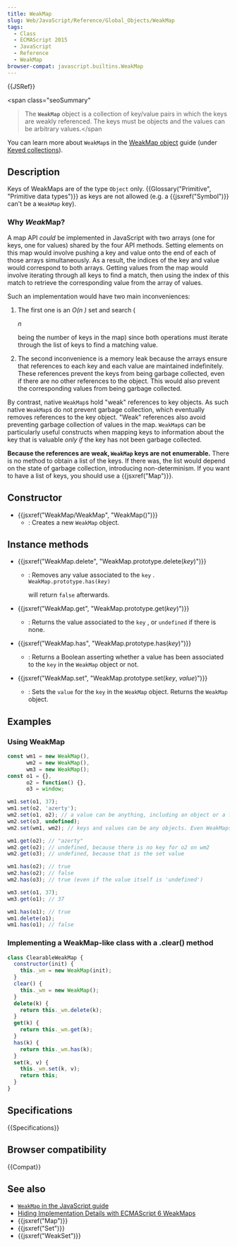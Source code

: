 ```yaml
---
title: WeakMap
slug: Web/JavaScript/Reference/Global_Objects/WeakMap
tags:
  - Class
  - ECMAScript 2015
  - JavaScript
  - Reference
  - WeakMap
browser-compat: javascript.builtins.WeakMap
---
```

{{JSRef}}

<span class="seoSummary"

> The <strong><code>WeakMap</code></strong> object is a collection of key/value
> pairs in which the keys are weakly referenced. The keys must be objects and
> the values can be arbitrary values.</span

You can learn more about `WeakMap`s in the
[WeakMap object](/en-US/docs/Web/JavaScript/Guide/Keyed_collections#WeakMap_object)
guide (under
[Keyed collections](/en-US/docs/Web/JavaScript/Guide/Keyed_collections)).

## Description

Keys of WeakMaps are of the type `Object` only.
{{Glossary("Primitive", "Primitive data types")}} as keys are not
allowed (e.g. a {{jsxref("Symbol")}} can't be a `WeakMap` key).

### Why *Weak*Map?

A map API _could_ be implemented in JavaScript with two arrays (one for keys,
one for values) shared by the four API methods. Setting elements on this map
would involve pushing a key and value onto the end of each of those arrays
simultaneously. As a result, the indices of the key and value would correspond
to both arrays. Getting values from the map would involve iterating through all
keys to find a match, then using the index of this match to retrieve the
corresponding value from the array of values.

Such an implementation would have two main inconveniences:

1.  The first one is an _O(<var>n</var> )_ set and search (

    <var>n</var>

    being the number of keys in the map) since both operations must iterate
    through the list of keys to find a matching value.

2.  The second inconvenience is a memory leak because the arrays ensure that
    references to each key and each value are maintained indefinitely. These
    references prevent the keys from being garbage collected, even if there are
    no other references to the object. This would also prevent the corresponding
    values from being garbage collected.

By contrast, native `WeakMap`s hold "weak" references to key objects. As such
native `WeakMap`s do not prevent garbage collection, which eventually removes
references to the key object. "Weak" references also avoid preventing garbage
collection of values in the map. `WeakMap`s can be particularly useful
constructs when mapping keys to information about the key that is valuable _only
if_ the key has not been garbage collected.

**Because the references are weak, `WeakMap` keys are not enumerable.** There is
no method to obtain a list of the keys. If there was, the list would depend on
the state of garbage collection, introducing non-determinism. If you want to
have a list of keys, you should use a {{jsxref("Map")}}.

## Constructor

- {{jsxref("WeakMap/WeakMap", "WeakMap()")}}
  - : Creates a new `WeakMap` object.

## Instance methods

- {{jsxref("WeakMap.delete", "WeakMap.prototype.delete(<var>key</var>)")}}

  - : Removes any value associated to the `key` .
    <code>WeakMap.prototype.has(<var>key</var>)</code>

    will return `false` afterwards.

- {{jsxref("WeakMap.get", "WeakMap.prototype.get(<var>key</var>)")}}
  - : Returns the value associated to the `key` , or `undefined` if there is
    none.
- {{jsxref("WeakMap.has", "WeakMap.prototype.has(<var>key</var>)")}}
  - : Returns a Boolean asserting whether a value has been associated to the
    `key` in the `WeakMap` object or not.
- {{jsxref("WeakMap.set", "WeakMap.prototype.set(<var>key</var>, <var>value</var>)")}}
  - : Sets the `value` for the `key` in the `WeakMap` object. Returns the
    `WeakMap` object.

## Examples

### Using WeakMap

```js
const wm1 = new WeakMap(),
      wm2 = new WeakMap(),
      wm3 = new WeakMap();
const o1 = {},
      o2 = function() {},
      o3 = window;

wm1.set(o1, 37);
wm1.set(o2, 'azerty');
wm2.set(o1, o2); // a value can be anything, including an object or a function
wm2.set(o3, undefined);
wm2.set(wm1, wm2); // keys and values can be any objects. Even WeakMaps!

wm1.get(o2); // "azerty"
wm2.get(o2); // undefined, because there is no key for o2 on wm2
wm2.get(o3); // undefined, because that is the set value

wm1.has(o2); // true
wm2.has(o2); // false
wm2.has(o3); // true (even if the value itself is 'undefined')

wm3.set(o1, 37);
wm3.get(o1); // 37

wm1.has(o1); // true
wm1.delete(o1);
wm1.has(o1); // false
```

### Implementing a WeakMap-like class with a .clear() method

```js
class ClearableWeakMap {
  constructor(init) {
    this._wm = new WeakMap(init);
  }
  clear() {
    this._wm = new WeakMap();
  }
  delete(k) {
    return this._wm.delete(k);
  }
  get(k) {
    return this._wm.get(k);
  }
  has(k) {
    return this._wm.has(k);
  }
  set(k, v) {
    this._wm.set(k, v);
    return this;
  }
}
```

## Specifications

{{Specifications}}

## Browser compatibility

{{Compat}}

## See also

- [`WeakMap` in the JavaScript guide](/en-US/docs/Web/JavaScript/Guide/Keyed_collections#WeakMap_object)
- [Hiding Implementation Details with ECMAScript 6 WeakMaps](http://fitzgeraldnick.com/weblog/53/)
- {{jsxref("Map")}}
- {{jsxref("Set")}}
- {{jsxref("WeakSet")}}
